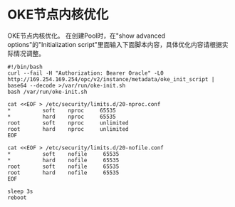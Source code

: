 # OKE节点内核优化

OKE节点内核优化。 在创建Pool时，在"show advanced options"的"Initialization script"里面输入下面脚本内容，具体优化内容请根据实际情况调整。

```
#!/bin/bash
curl --fail -H "Authorization: Bearer Oracle" -L0 http://169.254.169.254/opc/v2/instance/metadata/oke_init_script | base64 --decode >/var/run/oke-init.sh
bash /var/run/oke-init.sh

cat <<EOF > /etc/security/limits.d/20-nproc.conf
*          soft    nproc     65535
*          hard    nproc     65535
root       soft    nproc     unlimited
root       hard    nproc     unlimited
EOF

cat <<EOF > /etc/security/limits.d/20-nofile.conf
*          soft    nofile     65535
*          hard    nofile     65535
root       soft    nofile     65535
root       hard    nofile     65535
EOF

sleep 3s
reboot

```